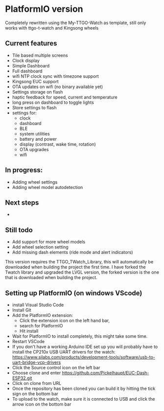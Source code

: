 # PlatformIO version
Completely rewritten using the My-TTGO-Watch as template, still only works with ttgo-t-watch and Kingsong wheels
## Current features
- Tile based multiple screens 
- Clock display
- Simple Dashboard
- Full dashboard
- wifi NTP clock sync with timezone support
- Kingsong EUC support
- OTA updates on wifi (no binary available yet)
- Settings storage on flash
- haptic feedback for speed, current and temperature
- long press on dashboard to toggle lights
- Store settings to flash
- settings for:
  - clock
  - dashboard
  - BLE
  - system utilities
  - battery and power
  - display (contrast, wake time, rotation)
  - OTA upgrades
  - wifi
## In progress:
- Adding wheel settings 
- Adding wheel model autodetection
## Next steps
- 
## Still todo
- Add support for more wheel models
- Add wheel selection setting
- Add missing dash elements (ride mode and alert indicators)

This version requires the TTGO_TWatch_Library, this will automatically be downloaded when building the project the first time.
I have forked the Twatch library and upgraded the LVGL version, the forked version is the one that is downloaded when building the project.
## Setting up PlatformIO (on windows VScode)
  - install Visual Studio Code
  - Install Git
  - Add the PlatformIO extension:
    - Click the extension icon on the left hand bar, 
    - search for PlatformIO
    - Hit install
  - Wait for PlatformIO to install completely, this might take some time.
  - Restart VSCode
  - If you don't have a working Arduino IDE set up you will probably have to install the CP210x USB UART drivers for the watch: https://www.silabs.com/products/development-tools/software/usb-to-uart-bridge-vcp-drivers
  - Click the Source control icon on the left bar
  - Choose clone and enter https://github.com/Pickelhaupt/EUC-Dash-ESP32.git
  - Click on clone from URL
  - Once the repository has been cloned you can build it by hitting the tick sign on the bottom bar
  - To upload to the watch, make sure it is connected to USB and click the arrow icon on the bottom bar
  
